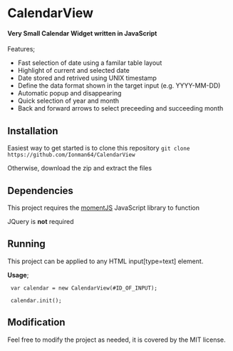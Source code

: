 # CalendarView
#### Very Small Calendar Widget written in JavaScript

Features;
* Fast selection of date using a familar table layout
* Highlight of current and selected date
* Date stored and retrived using UNIX timestamp
* Define the data format shown in the target input (e.g. YYYY-MM-DD)
* Automatic popup and disappearing
* Quick selection of year and month
* Back and forward arrows to select preceeding and succeeding month

## Installation
Easiest way to get started is to clone this repository
`git clone https://github.com/Ionman64/CalendarView`

Otherwise, download the zip and extract the files

## Dependencies
This project requires the [momentJS](https://momentjs.com/) JavaScript library to function

JQuery is **not** required

## Running
This project can be applied to any HTML input[type=text] element.

**Usage**;
 ```
  var calendar = new CalendarView(#ID_OF_INPUT);
 
  calendar.init();
 ```

## Modification
Feel free to modify the project as needed, it is covered by the MIT license.


